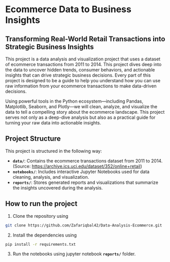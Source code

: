 # Ecommerce Data to Business Insights

## Transforming Real-World Retail Transactions into Strategic Business Insights

This project is a data analysis and visualization project that uses a dataset of ecommerce transactions from 2011 to 2014. This project dives deep into the data to uncover hidden trends, consumer behaviors, and actionable insights that can drive strategic business decisions. Every part of this project is designed to be a guide to help you understand how you can use raw information from your ecommerce transactions to make data-driven decisions. 

Using powerful tools in the Python ecosystem—including Pandas, Matplotlib, Seaborn, and Plotly—we will clean, analyze, and visualize the data to tell a compelling story about the ecommerce landscape. This project serves not only as a deep-dive analysis but also as a practical guide for turning your raw data into actionable insights.

## Project Structure

This project is structured in the following way:

- **`data/`**: Contains the ecommerce transactions dataset from 2011 to 2014. (Source: https://archive.ics.uci.edu/dataset/352/online+retail)
- **`notebooks/`**: Includes interactive Jupyter Notebooks used for data cleaning, analysis, and visualization.
- **`reports/`**: Stores generated reports and visualizations that summarize the insights uncovered during the analysis.

## How to run the project

1. Clone the repository using 
``` bash 
git clone https://github.com/Zafariqbal42/Data-Analysis-Ecommerce.git
```
2. Install the dependencies using 
``` bash 
pip install -r requirements.txt
```
3. Run the notebooks using jupyter notebook **`reports/`** folder.
